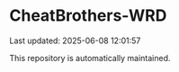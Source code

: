 # CheatBrothers-WRD

Last updated: 2025-06-08 12:01:57

This repository is automatically maintained.
